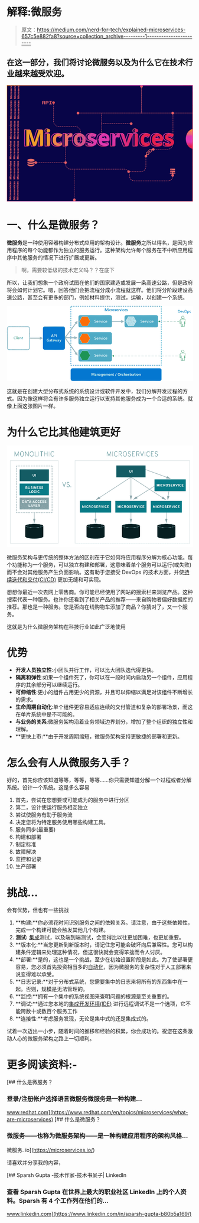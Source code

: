 # 解释:微服务

> 原文：<https://medium.com/nerd-for-tech/explained-microservices-657c5e882fa8?source=collection_archive---------1----------------------->

## 在这一部分，我们将讨论微服务以及为什么它在技术行业越来越受欢迎。

![](img/e3ecb36682c2a496abdd7b0f106a5bef.png)

# 一、什么是微服务？

**微服务**是一种使用容器构建分布式应用的架构设计。**微服务**之所以得名，是因为应用程序的每个功能都作为独立的服务运行。这种架构允许每个服务在不中断应用程序中其他服务的情况下进行扩展或更新。

> 啊，需要较低级的技术定义吗？？在底下

所以，让我们想象一个政府试图在他们的国家建造或发展一条高速公路，但是政府将会如何计划它。嗯，回答他们会把流程分成小流程就这样。他们将分阶段建设高速公路，甚至会有更多的部门，例如材料提供，测试，运输，以创建一个系统。

![](img/b75cba00d15d23111ab143bb479acad8.png)

这就是在创建大型分布式系统的系统设计或软件开发中，我们分解开发过程的方式。因为像这样将会有许多服务独立运行以支持其他服务成为一个合适的系统。就像上面这张图片一样。

# 为什么它比其他建筑更好

![](img/f80084bf3fa2260a0787944fde3b8824.png)

微服务架构与更传统的整体方法的区别在于它如何将应用程序分解为核心功能。每个功能称为一个服务，可以独立构建和部署，这意味着单个服务可以运行(或失败)而不会对其他服务产生负面影响。这有助于您接受 DevOps 的技术方面，并使[持续迭代和交付(CI/CD)](https://www.redhat.com/en/topics/devops/what-is-ci-cd) 更加无缝和可实现。

想想你最近一次去网上零售商。你可能已经使用了网站的搜索栏来浏览产品。这种搜索代表一种服务。也许你还看到了相关产品的推荐——来自购物者偏好数据库的推荐。那也是一种服务。您是否向在线购物车添加了商品？你猜对了，又一个服务。

这就是为什么微服务架构在科技行业如此广泛地使用

# 优势

*   **开发人员独立性**:小团队并行工作，可以比大团队迭代得更快。
*   **隔离和弹性**:如果一个组件死了，你可以在一段时间内启动另一个组件，应用程序的其余部分可以继续运行。
*   **可伸缩性**:更小的组件占用更少的资源，并且可以伸缩以满足对该组件不断增长的需求。
*   **生命周期自动化**:单个组件更容易适应连续的交付管道和复杂的部署场景，而这在单片系统中是不可能的。
*   **与业务的关系**:微服务架构沿着业务领域边界划分，增加了整个组织的独立性和理解。
*   **更快上市:**由于开发周期缩短，微服务架构支持更敏捷的部署和更新。

# 怎么会有人从微服务入手？

好的，首先你应该知道等等，等等，等等……你只需要知道分解一个过程或者分解系统。设计一个系统。这是多么容易

1.  首先，尝试在您想要或可能成为的服务中进行分区
2.  第二，设计使运行服务相互独立
3.  尝试使服务有助于服务流
4.  决定您将为特定服务使用哪些构建工具。
5.  服务同步(最重要)
6.  构建和部署
7.  制定标准
8.  故障解决
9.  监控和记录
10.  生产部署

# 挑战…

会有优势，但也有一些挑战

1.  **构建:**你必须花时间识别服务之间的依赖关系。请注意，由于这些依赖性，完成一个构建可能会触发其他几个构建。
2.  **测试:** [集成](https://www.redhat.com/en/solutions/agile-integration)测试，以及端到端测试，会变得比以往更加困难，也更加重要。
3.  **版本化:**当您更新到新版本时，请记住您可能会破坏向后兼容性。您可以构建条件逻辑来处理这种情况，但这很快就会变得笨拙而令人讨厌。
4.  **部署:**是的，这也是一个挑战，至少在初始设置阶段是如此。为了使部署更容易，您必须首先投资相当多的[自动化](https://www.redhat.com/en/topics/automation)，因为微服务的复杂性对于人工部署来说变得难以承受。
5.  **日志记录:**对于分布式系统，您需要集中的日志来将所有的东西集中在一起。否则，规模是无法管理的。
6.  **监控:**拥有一个集中的系统视图来查明问题的根源是至关重要的。
7.  **调试:**通过您本地的[集成开发环境(IDE)](https://www.redhat.com/en/topics/middleware/what-is-ide) 进行远程调试不是一个选项，它不能跨数十或数百个服务工作
8.  **连接性:**考虑服务发现，无论是集中式的还是集成式的。

试着一次迈出一小步，随着时间的推移和经验的积累，你会成功的。祝您在这条激动人心的微服务架构之路上一切顺利。

# 更多阅读资料:-

[](https://www.redhat.com/en/topics/microservices/what-are-microservices) [## 什么是微服务？

### 登录/注册帐户选择语言微服务微服务是一种构建…

www.redhat.com](https://www.redhat.com/en/topics/microservices/what-are-microservices) [](https://microservices.io/) [## 什么是微服务？

### 微服务——也称为微服务架构——是一种构建应用程序的架构风格…

微服务. io](https://microservices.io/) 

请喜欢并分享我的内容，

[](https://www.linkedin.com/in/sparsh-gupta-b80b5a169/) [## Sparsh Gupta -技术作家-技术书呆子| LinkedIn

### 查看 Sparsh Gupta 在世界上最大的职业社区 LinkedIn 上的个人资料。Sparsh 有 4 个工作列在他们的…

www.linkedin.com](https://www.linkedin.com/in/sparsh-gupta-b80b5a169/)